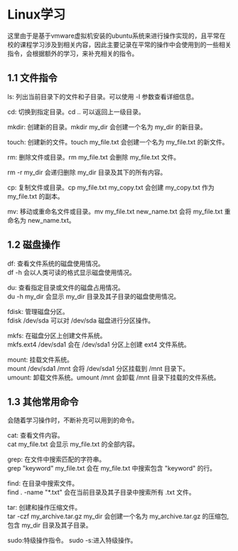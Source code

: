 # Linux学习
这里由于是基于vmware虚拟机安装的ubuntu系统来进行操作实现的，且平常在校的课程学习涉及到相关内容，因此主要记录在平常的操作中会使用到的一些相关指令，会根据额外的学习，来补充相关的指令。
## 1.1 文件指令
ls: 列出当前目录下的文件和子目录。可以使用 -l 参数查看详细信息。  

cd: 切换到指定目录。cd .. 可以返回上一级目录。  

mkdir: 创建新的目录。mkdir my_dir 会创建一个名为 my_dir 的新目录。  

touch: 创建新的文件。touch my_file.txt 会创建一个名为 my_file.txt 的新文件。  

rm: 删除文件或目录。rm my_file.txt 会删除 my_file.txt 文件。

rm -r my_dir 会递归删除 my_dir 目录及其下的所有内容。  

cp: 复制文件或目录。cp my_file.txt my_copy.txt 会创建 my_copy.txt 作为 my_file.txt 的副本。  

mv: 移动或重命名文件或目录。mv my_file.txt new_name.txt 会将 my_file.txt 重命名为 new_name.txt。  

## 1.2 磁盘操作
df: 查看文件系统的磁盘使用情况。  
df -h 会以人类可读的格式显示磁盘使用情况。

du: 查看指定目录或文件的磁盘占用情况。  
du -h my_dir 会显示 my_dir 目录及其子目录的磁盘使用情况。

fdisk: 管理磁盘分区。  
fdisk /dev/sda 可以对 /dev/sda 磁盘进行分区操作。

mkfs: 在磁盘分区上创建文件系统。  
mkfs.ext4 /dev/sda1 会在 /dev/sda1 分区上创建 ext4 文件系统。

mount: 挂载文件系统。  
mount /dev/sda1 /mnt 会将 /dev/sda1 分区挂载到 /mnt 目录下。  
umount: 卸载文件系统。umount /mnt 会卸载 /mnt 目录下挂载的文件系统。

## 1.3 其他常用命令
会随着学习操作时，不断补充可以用到的命令。

cat: 查看文件内容。  
cat my_file.txt 会显示 my_file.txt 的全部内容。  

grep: 在文件中搜索匹配的字符串。  
grep "keyword" my_file.txt 会在 my_file.txt 中搜索包含 "keyword" 的行。

find: 在目录中搜索文件。  
find . -name "*.txt" 会在当前目录及其子目录中搜索所有 .txt 文件。

tar: 创建和操作压缩文件。  
tar -czf my_archive.tar.gz my_dir 会创建一个名为 my_archive.tar.gz 的压缩包,包含 my_dir 目录及其子目录。

sudo:特级操作指令。
sudo -s:进入特级操作。